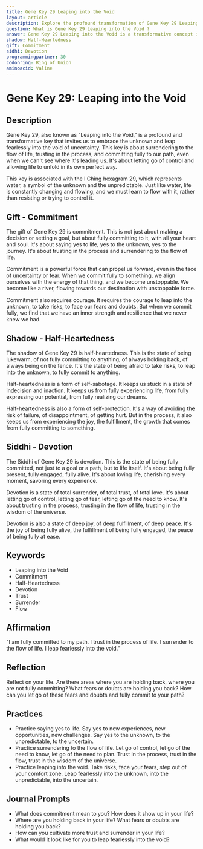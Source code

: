 ```yaml
---
title: Gene Key 29 Leaping into the Void
layout: article
description: Explore the profound transformation of Gene Key 29 Leaping into the Void. Embrace the unknown, surrender to life's flow, and commit fully to your path. Dive in now!
question: What is Gene Key 29 Leaping into the Void ?
answer: Gene Key 29 Leaping into the Void is a transformative concept in the Gene Keys system. It symbolizes the courageous act of embracing uncertainty, diving into the unknown, and trusting the process of life's unfolding mysteries.
shadow: Half-Heartedness
gift: Commitment
sidhi: Devotion
programmingpartner: 30
codonring: Ring of Union
aminoacid: Valine
---
```

# Gene Key 29: Leaping into the Void

## Description

Gene Key 29, also known as "Leaping into the Void," is a profound and transformative key that invites us to embrace the unknown and leap fearlessly into the void of uncertainty. This key is about surrendering to the flow of life, trusting in the process, and committing fully to our path, even when we can't see where it's leading us. It's about letting go of control and allowing life to unfold in its own perfect way.

This key is associated with the I Ching hexagram 29, which represents water, a symbol of the unknown and the unpredictable. Just like water, life is constantly changing and flowing, and we must learn to flow with it, rather than resisting or trying to control it. 

## Gift - Commitment

The gift of Gene Key 29 is commitment. This is not just about making a decision or setting a goal, but about fully committing to it, with all your heart and soul. It's about saying yes to life, yes to the unknown, yes to the journey. It's about trusting in the process and surrendering to the flow of life.

Commitment is a powerful force that can propel us forward, even in the face of uncertainty or fear. When we commit fully to something, we align ourselves with the energy of that thing, and we become unstoppable. We become like a river, flowing towards our destination with unstoppable force.

Commitment also requires courage. It requires the courage to leap into the unknown, to take risks, to face our fears and doubts. But when we commit fully, we find that we have an inner strength and resilience that we never knew we had.

## Shadow - Half-Heartedness

The shadow of Gene Key 29 is half-heartedness. This is the state of being lukewarm, of not fully committing to anything, of always holding back, of always being on the fence. It's the state of being afraid to take risks, to leap into the unknown, to fully commit to anything.

Half-heartedness is a form of self-sabotage. It keeps us stuck in a state of indecision and inaction. It keeps us from fully experiencing life, from fully expressing our potential, from fully realizing our dreams.

Half-heartedness is also a form of self-protection. It's a way of avoiding the risk of failure, of disappointment, of getting hurt. But in the process, it also keeps us from experiencing the joy, the fulfillment, the growth that comes from fully committing to something.

## Siddhi - Devotion

The Siddhi of Gene Key 29 is devotion. This is the state of being fully committed, not just to a goal or a path, but to life itself. It's about being fully present, fully engaged, fully alive. It's about loving life, cherishing every moment, savoring every experience.

Devotion is a state of total surrender, of total trust, of total love. It's about letting go of control, letting go of fear, letting go of the need to know. It's about trusting in the process, trusting in the flow of life, trusting in the wisdom of the universe.

Devotion is also a state of deep joy, of deep fulfillment, of deep peace. It's the joy of being fully alive, the fulfillment of being fully engaged, the peace of being fully at ease.

## Keywords

- Leaping into the Void
- Commitment
- Half-Heartedness
- Devotion
- Trust
- Surrender
- Flow

## Affirmation

"I am fully committed to my path. I trust in the process of life. I surrender to the flow of life. I leap fearlessly into the void."

## Reflection

Reflect on your life. Are there areas where you are holding back, where you are not fully committing? What fears or doubts are holding you back? How can you let go of these fears and doubts and fully commit to your path?

## Practices

- Practice saying yes to life. Say yes to new experiences, new opportunities, new challenges. Say yes to the unknown, to the unpredictable, to the uncertain.
- Practice surrendering to the flow of life. Let go of control, let go of the need to know, let go of the need to plan. Trust in the process, trust in the flow, trust in the wisdom of the universe.
- Practice leaping into the void. Take risks, face your fears, step out of your comfort zone. Leap fearlessly into the unknown, into the unpredictable, into the uncertain.

## Journal Prompts

- What does commitment mean to you? How does it show up in your life?
- Where are you holding back in your life? What fears or doubts are holding you back?
- How can you cultivate more trust and surrender in your life?
- What would it look like for you to leap fearlessly into the void?